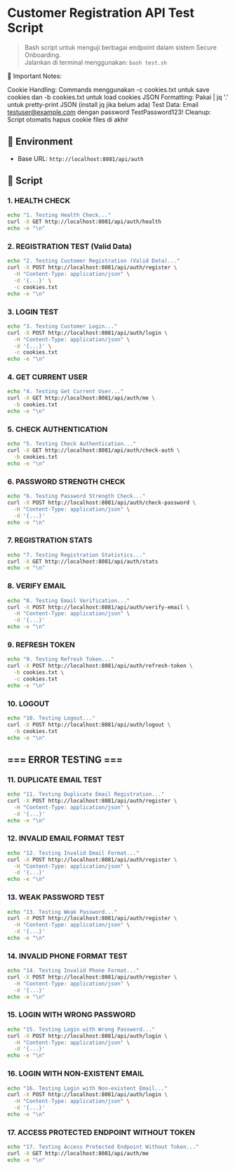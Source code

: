 # Customer Registration API Test Script

> Bash script untuk menguji berbagai endpoint dalam sistem Secure Onboarding.  
> Jalankan di terminal menggunakan: `bash test.sh`

📝 Important Notes:

Cookie Handling: Commands menggunakan -c cookies.txt untuk save cookies dan -b cookies.txt untuk load cookies
JSON Formatting: Pakai | jq '.' untuk pretty-print JSON (install jq jika belum ada)
Test Data: Email testuser@example.com dengan password TestPassword123!
Cleanup: Script otomatis hapus cookie files di akhir

## 🔧 Environment

- Base URL: `http://localhost:8081/api/auth`

## 📜 Script

### 1. HEALTH CHECK

```bash
echo "1. Testing Health Check..."
curl -X GET http://localhost:8081/api/auth/health
echo -e "\n"
```

### 2. REGISTRATION TEST (Valid Data)

```bash
echo "2. Testing Customer Registration (Valid Data)..."
curl -X POST http://localhost:8081/api/auth/register \
  -H "Content-Type: application/json" \
  -d '{...}' \
  -c cookies.txt
echo -e "\n"
```

### 3. LOGIN TEST

```bash
echo "3. Testing Customer Login..."
curl -X POST http://localhost:8081/api/auth/login \
  -H "Content-Type: application/json" \
  -d '{...}' \
  -c cookies.txt
echo -e "\n"
```

### 4. GET CURRENT USER

```bash
echo "4. Testing Get Current User..."
curl -X GET http://localhost:8081/api/auth/me \
  -b cookies.txt
echo -e "\n"
```

### 5. CHECK AUTHENTICATION

```bash
echo "5. Testing Check Authentication..."
curl -X GET http://localhost:8081/api/auth/check-auth \
  -b cookies.txt
echo -e "\n"
```

### 6. PASSWORD STRENGTH CHECK

```bash
echo "6. Testing Password Strength Check..."
curl -X POST http://localhost:8081/api/auth/check-password \
  -H "Content-Type: application/json" \
  -d '{...}'
echo -e "\n"
```

### 7. REGISTRATION STATS

```bash
echo "7. Testing Registration Statistics..."
curl -X GET http://localhost:8081/api/auth/stats
echo -e "\n"
```

### 8. VERIFY EMAIL

```bash
echo "8. Testing Email Verification..."
curl -X POST http://localhost:8081/api/auth/verify-email \
  -H "Content-Type: application/json" \
  -d '{...}'
echo -e "\n"
```

### 9. REFRESH TOKEN

```bash
echo "9. Testing Refresh Token..."
curl -X POST http://localhost:8081/api/auth/refresh-token \
  -b cookies.txt \
  -c cookies.txt
echo -e "\n"
```

### 10. LOGOUT

```bash
echo "10. Testing Logout..."
curl -X POST http://localhost:8081/api/auth/logout \
  -b cookies.txt
echo -e "\n"
```

## === ERROR TESTING ===

### 11. DUPLICATE EMAIL TEST

```bash
echo "11. Testing Duplicate Email Registration..."
curl -X POST http://localhost:8081/api/auth/register \
  -H "Content-Type: application/json" \
  -d '{...}'
echo -e "\n"
```

### 12. INVALID EMAIL FORMAT TEST

```bash
echo "12. Testing Invalid Email Format..."
curl -X POST http://localhost:8081/api/auth/register \
  -H "Content-Type: application/json" \
  -d '{...}'
echo -e "\n"
```

### 13. WEAK PASSWORD TEST

```bash
echo "13. Testing Weak Password..."
curl -X POST http://localhost:8081/api/auth/register \
  -H "Content-Type: application/json" \
  -d '{...}'
echo -e "\n"
```

### 14. INVALID PHONE FORMAT TEST

```bash
echo "14. Testing Invalid Phone Format..."
curl -X POST http://localhost:8081/api/auth/register \
  -H "Content-Type: application/json" \
  -d '{...}'
echo -e "\n"
```

### 15. LOGIN WITH WRONG PASSWORD

```bash
echo "15. Testing Login with Wrong Password..."
curl -X POST http://localhost:8081/api/auth/login \
  -H "Content-Type: application/json" \
  -d '{...}'
echo -e "\n"
```

### 16. LOGIN WITH NON-EXISTENT EMAIL

```bash
echo "16. Testing Login with Non-existent Email..."
curl -X POST http://localhost:8081/api/auth/login \
  -H "Content-Type: application/json" \
  -d '{...}'
echo -e "\n"
```

### 17. ACCESS PROTECTED ENDPOINT WITHOUT TOKEN

```bash
echo "17. Testing Access Protected Endpoint Without Token..."
curl -X GET http://localhost:8081/api/auth/me
echo -e "\n"
```
